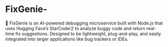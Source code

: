 # FixGenie-
🧠 FixGenie is an AI-powered debugging microservice built with Node.js that uses Hugging Face’s StarCoder2 to analyze buggy code and return real-time fix suggestions. Designed to be lightweight, plug-and-play, and easily integrated into larger applications like bug trackers or IDEs.
